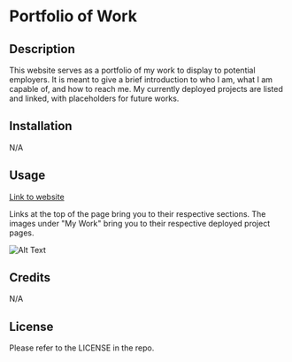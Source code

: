 # Portfolio of Work

## Description

This website serves as a portfolio of my work to display to potential employers. It is meant to give a brief introduction to who I am, what I am capable of, and how to reach me. My currently deployed projects are listed and linked, with placeholders for future works.

## Installation

N/A

## Usage

[Link to website](https://gurleyryan.github.io/portfolio-of-work/)

Links at the top of the page bring you to their respective sections. The images under "My Work" bring you to their respective deployed project pages.

![Alt Text](assets/RyanGurleyPortfolioofWorkScreenshot.png "Portfolio Website Screenshot")

## Credits

N/A

## License

Please refer to the LICENSE in the repo.
